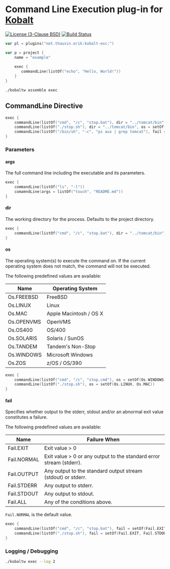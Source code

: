 # Command Line Execution plug-in for [Kobalt](http://beust.com/kobalt/home/index.html)

[![License (3-Clause BSD)](https://img.shields.io/badge/license-BSD%203--Clause-blue.svg?style=flat-square)](http://opensource.org/licenses/BSD-3-Clause) [![Build Status](https://travis-ci.org/ethauvin/kobalt-exec.svg?branch=master)](https://travis-ci.org/ethauvin/kobalt-exec)

```kotlin
var pl = plugins("net.thauvin.erik:kobalt-exc:")

var p = project {
    name = "example"
	
    exec {
       commandLine(listOf("echo", "Hello, World!"))
    }
}
```

```sh
./kobaltw assemble exec
```

## CommandLine Directive

```kotlin
exec {
    commandLine(listOf("cmd", "/c", "stop.bat"), dir = "../tomcat/bin", os = setOf(Os.WINDOWS))
    commandLine(listOf("./stop.sh"), dir = "../tomcat/bin", os = setOf(Os.MAC, Os.LINUX))
    commandLine(listOf("/bin/sh", "-c", "ps aux | grep tomcat"), fail = setOf(Fail.EXIT))
}
```

### Parameters

#### args

The full command line including the executable and its parameters.

```kotlin
exec {
    commandLine(listOf("ls", "-l"))
    comamndLine(args = listOf("touch", "README.md"))
}
```

#### dir

The working directory for the process. Defaults to the project directory.

```kotlin
exec {
    commandLine(listOf("cmd", "/c", "stop.bat"), dir = "../tomcat/bin")
}
```

#### os

The operating system(s) to execute the command on. If the current operating system does not match, the command will not be executed.

The following predefined values are available:

Name        | Operating System
------------|--------------------------------------------------------------------
Os.FREEBSD  | FreeBSD
Os.LINUX    | Linux
Os.MAC      | Apple Macintosh / OS X
Os.OPENVMS  | OpenVMS
Os.OS400    | OS/400
Os.SOLARIS  | Solaris / SunOS
Os.TANDEM   | Tandem's Non-Stop
Os.WINDOWS  | Microsoft Windows
Os.ZOS      | z/OS / OS/390

```kotlin
exec {
    commandLine(listOf("cmd", "/c", "stop.cmd"), os = setOf(Os.WINDOWS))
    commandLine(listOf("./stop.sh"), os = setOf(Os.LINUX, Os.MAC))
}
```

#### fail

Specifies whether output to the stderr, stdout and/or an abnormal exit value constitutes a failure.

The following predefined values are available:

Name        | Failure When
------------|--------------------------------------------------------------------
Fail.EXIT   | Exit value > 0
Fail.NORMAL | Exit value > 0 or any output to the standard error stream (stderr).
Fail.OUTPUT | Any output to the standard output stream (stdout) or stderr.
Fail.STDERR | Any output to stderr.
Fail.STDOUT | Any output to stdout.
Fail.ALL    | Any of the conditions above.

`Fail.NORMAL` is the default value.

```kotlin
exec {
    commandLine(listOf("cmd", "/c", "stop.bat"), fail = setOf(Fail.EXIT))
    commandLine(listOf("./stop.sh"), fail = setOf(Fail.EXIT, Fail.STDOUT))
}
```

### Logging / Debugging

```sh
./kobaltw exec --log 2
```




